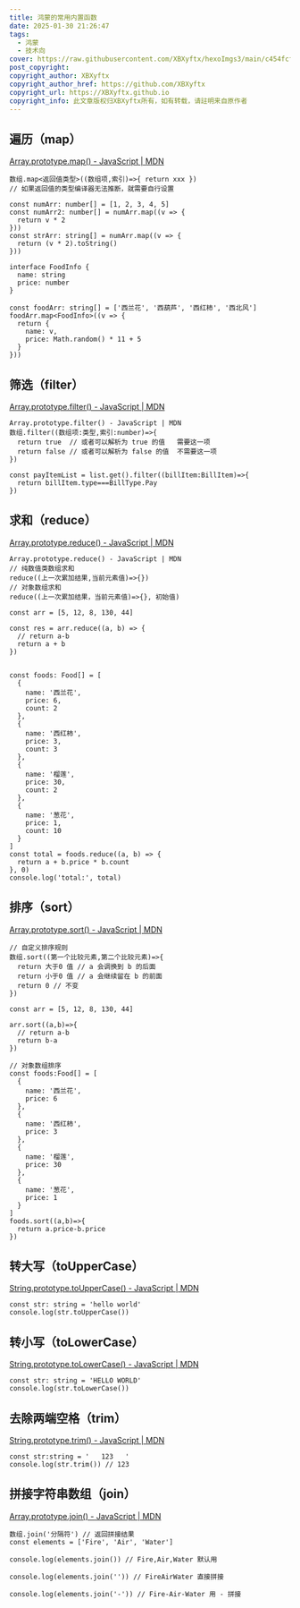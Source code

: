 ```yaml
---
title: 鸿蒙的常用内置函数
date: 2025-01-30 21:26:47
tags:
  - 鸿蒙
  - 技术向
cover: https://raw.githubusercontent.com/XBXyftx/hexoImgs3/main/c454fcfac0c456cba49f72ce39c8699.png
post_copyright:
copyright_author: XBXyftx
copyright_author_href: https://github.com/XBXyftx
copyright_url: https://XBXyftx.github.io
copyright_info: 此文章版权归XBXyftx所有，如有转载，请註明来自原作者
---
```

## 遍历（map）

[Array.prototype.map() - JavaScript | MDN](https://developer.mozilla.org/zh-CN/docs/Web/JavaScript/Reference/Global_Objects/Array/map)

```ArkTS
数组.map<返回值类型>((数组项,索引)=>{ return xxx })
// 如果返回值的类型编译器无法推断，就需要自行设置

const numArr: number[] = [1, 2, 3, 4, 5]
const numArr2: number[] = numArr.map((v => {
  return v * 2
}))
const strArr: string[] = numArr.map((v => {
  return (v * 2).toString()
}))

interface FoodInfo {
  name: string
  price: number
}

const foodArr: string[] = ['西兰花', '西葫芦', '西红柿', '西北风']
foodArr.map<FoodInfo>((v => {
  return {
    name: v,
    price: Math.random() * 11 + 5
  }
}))
```

## 筛选（filter）

[Array.prototype.filter() - JavaScript | MDN](https://developer.mozilla.org/zh-CN/docs/Web/JavaScript/Reference/Global_Objects/Array/filter)

```ArkTS
Array.prototype.filter() - JavaScript | MDN
数组.filter((数组项:类型,索引:number)=>{
  return true  // 或者可以解析为 true 的值   需要这一项
  return false // 或者可以解析为 false 的值  不需要这一项
})

const payItemList = list.get().filter((billItem:BillItem)=>{
  return billItem.type===BillType.Pay
})
```

## 求和（reduce）

[Array.prototype.reduce() - JavaScript | MDN](https://developer.mozilla.org/zh-CN/docs/Web/JavaScript/Reference/Global_Objects/Array/reduce)

```ArkTS
Array.prototype.reduce() - JavaScript | MDN
// 纯数值类数组求和
reduce((上一次累加结果,当前元素值)=>{})
// 对象数组求和
reduce((上一次累加结果，当前元素值)=>{}, 初始值)

const arr = [5, 12, 8, 130, 44]

const res = arr.reduce((a, b) => {
  // return a-b
  return a + b
})


const foods: Food[] = [
  {
    name: '西兰花',
    price: 6,
    count: 2
  },
  {
    name: '西红柿',
    price: 3,
    count: 3
  },
  {
    name: '榴莲',
    price: 30,
    count: 2
  },
  {
    name: '葱花',
    price: 1,
    count: 10
  }
]
const total = foods.reduce((a, b) => {
  return a + b.price * b.count
}, 0)
console.log('total:', total)
```

## 排序（sort）

[Array.prototype.sort() - JavaScript | MDN](https://developer.mozilla.org/zh-CN/docs/Web/JavaScript/Reference/Global_Objects/Array/sort)

```ArkTS
// 自定义排序规则
数组.sort((第一个比较元素,第二个比较元素)=>{
  return 大于0 值 // a 会调换到 b 的后面
  return 小于0 值 // a 会继续留在 b 的前面
  return 0 // 不变
})

const arr = [5, 12, 8, 130, 44]

arr.sort((a,b)=>{
  // return a-b
  return b-a
})

// 对象数组排序
const foods:Food[] = [
  {
    name: '西兰花',
    price: 6
  },
  {
    name: '西红柿',
    price: 3
  },
  {
    name: '榴莲',
    price: 30
  },
  {
    name: '葱花',
    price: 1
  }
]
foods.sort((a,b)=>{
  return a.price-b.price
})
```

## 转大写（toUpperCase）

[String.prototype.toUpperCase() - JavaScript | MDN](https://developer.mozilla.org/en-US/docs/Web/JavaScript/Reference/Global_Objects/String/toUpperCase)

```ArkTS
const str: string = 'hello world'
console.log(str.toUpperCase())
```

## 转小写（toLowerCase）

[String.prototype.toLowerCase() - JavaScript | MDN](https://developer.mozilla.org/en-US/docs/Web/JavaScript/Reference/Global_Objects/String/toLowerCase)

```ArkTS
const str: string = 'HELLO WORLD'
console.log(str.toLowerCase())
```

## 去除两端空格（trim）

[String.prototype.trim() - JavaScript | MDN](https://developer.mozilla.org/en-US/docs/Web/JavaScript/Reference/Global_Objects/String/trim)

```ArkTS
const str:string = '   123   '
console.log(str.trim()) // 123
```

## 拼接字符串数组（join）

[Array.prototype.join() - JavaScript | MDN](https://developer.mozilla.org/en-US/docs/Web/JavaScript/Reference/Global_Objects/Array/join)

```ArkTS
数组.join('分隔符') // 返回拼接结果
const elements = ['Fire', 'Air', 'Water']

console.log(elements.join()) // Fire,Air,Water 默认用

console.log(elements.join('')) // FireAirWater 直接拼接

console.log(elements.join('-')) // Fire-Air-Water 用 - 拼接
```
